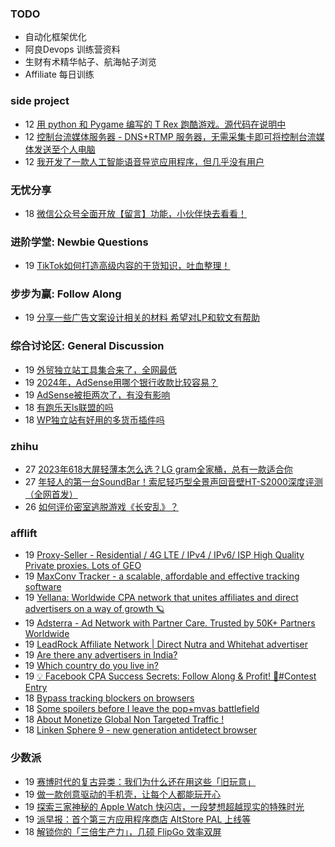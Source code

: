 ### TODO
-  自动化框架优化
-  阿良Devops 训练营资料
-  生财有术精华帖子、航海帖子浏览
-  Affiliate 每日训练

### side project
<!-- sideproject:START -->
-  12 [用 python 和 Pygame 编写的 T Rex 跑酷游戏。源代码在说明中](https://www.youtube.com/watch?v=pZySIXSelCA)
-  12 [控制台流媒体服务器 - DNS+RTMP 服务器，无需采集卡即可将控制台流媒体发送至个人电脑](https://github.com/Aioros/console-streaming-server)
-  12 [我开发了一款人工智能语音导览应用程序，但几乎没有用户](https://www.reddit.com/r/SideProject/comments/18gpp0e/ive_built_an_ai_audio_tour_app_but_have_almost_no/)<!-- sideproject:END -->


### 无忧分享
<!-- ruyo:START -->
-  18 [微信公众号全面开放【留言】功能，小伙伴快去看看！](https://51.ruyo.net/18651.html)<!-- ruyo:END -->

### 进阶学堂: Newbie Questions
<!-- advertcn1:START -->
-  19 [TikTok如何打造高级内容的干货知识，吐血整理！](https://www.advertcn.com/thread-114749-1-1.html)<!-- advertcn1:END -->

### 步步为赢: Follow Along
<!-- advertcn2:START -->
-  19 [分享一些广告文案设计相关的材料 希望对LP和软文有帮助](https://www.advertcn.com/thread-114753-1-1.html)<!-- advertcn2:END -->

### 综合讨论区: General Discussion
<!-- advertcn3:START -->
-  19 [外贸独立站工具集合来了，全网最低](https://www.advertcn.com/thread-114750-1-1.html)
-  19 [2024年，AdSense用哪个银行收款比较容易？](https://www.advertcn.com/thread-114745-1-1.html)
-  19 [AdSense被拒两次了，有没有影响](https://www.advertcn.com/thread-114744-1-1.html)
-  18 [有跑乐天ls联盟的吗](https://www.advertcn.com/thread-114742-1-1.html)
-  18 [WP独立站有好用的多货币插件吗](https://www.advertcn.com/thread-114740-1-1.html)<!-- advertcn3:END -->


### zhihu
<!-- zhihu:START -->
-  27 [2023年618大屏轻薄本怎么选？LG gram全家桶，总有一款适合你](http://zhuanlan.zhihu.com/p/632641888?utm_campaign=rss&utm_medium=rss&utm_source=rss&utm_content=title)
-  27 [年轻人的第一台SoundBar！索尼轻巧型全景声回音壁HT-S2000深度评测（全网首发）](http://zhuanlan.zhihu.com/p/630990296?utm_campaign=rss&utm_medium=rss&utm_source=rss&utm_content=title)
-  26 [如何评价密室逃脱游戏《长安乱》？](http://www.zhihu.com/question/563950552/answer/3045961312?utm_campaign=rss&utm_medium=rss&utm_source=rss&utm_content=title)<!-- zhihu:END -->

### afflift
<!-- afflift:START -->
-  19 [Proxy-Seller - Residential / 4G LTE / IPv4 / IPv6/ ISP High Quality Private proxies. Lots of GEO](https://afflift.com/f/threads/proxy-seller-residential-4g-lte-ipv4-ipv6-isp-high-quality-private-proxies-lots-of-geo.11946/)
-  19 [MaxConv Tracker - a scalable, affordable and effective tracking software](https://afflift.com/f/threads/maxconv-tracker-a-scalable-affordable-and-effective-tracking-software.9941/)
-  19 [Yellana: Worldwide CPA network that unites affiliates and direct advertisers on a way of growth 🪐](https://afflift.com/f/threads/yellana-worldwide-cpa-network-that-unites-affiliates-and-direct-advertisers-on-a-way-of-growth-%F0%9F%AA%90.10512/)
-  19 [Adsterra - Ad Network with Partner Care. Trusted by 50K+ Partners Worldwide](https://afflift.com/f/threads/adsterra-ad-network-with-partner-care-trusted-by-50k-partners-worldwide.4462/)
-  19 [LeadRock Affiliate Network | Direct Nutra and Whitehat advertiser](https://afflift.com/f/threads/leadrock-affiliate-network-direct-nutra-and-whitehat-advertiser.12933/)
-  19 [Are there any advertisers in India?](https://afflift.com/f/threads/are-there-any-advertisers-in-india.13000/)
-  19 [Which country do you live in?](https://afflift.com/f/threads/which-country-do-you-live-in.65/)
-  19 [💡 Facebook CPA Success Secrets: Follow Along &amp; Profit! 💸#Contest Entry](https://afflift.com/f/threads/%F0%9F%92%A1-facebook-cpa-success-secrets-follow-along-profit-%F0%9F%92%B8-contest-entry.12886/)
-  18 [Bypass tracking blockers on browsers](https://afflift.com/f/threads/bypass-tracking-blockers-on-browsers.12993/)
-  18 [Some spoilers before I leave the pop+mvas battlefield](https://afflift.com/f/threads/some-spoilers-before-i-leave-the-pop-mvas-battlefield.12992/)
-  18 [About Monetize Global Non Targeted Traffic !](https://afflift.com/f/threads/about-monetize-global-non-targeted-traffic.12999/)
-  18 [Linken Sphere 9 - new generation antidetect browser](https://afflift.com/f/threads/linken-sphere-9-new-generation-antidetect-browser.12681/)<!-- afflift:END -->

### 少数派
<!-- sspai:START -->
-  19 [赛博时代的复古异类：我们为什么还在用这些「旧玩意」](https://sspai.com/post/88186)
-  19 [做一款创意驱动的手机壳，让每个人都能玩开心](https://sspai.com/post/88188)
-  19 [探索三家神秘的 Apple Watch 快闪店，一段梦想超越现实的特殊时光](https://sspai.com/post/88132)
-  19 [派早报：首个第三方应用程序商店 AltStore PAL 上线等](https://sspai.com/post/88182)
-  18 [解锁你的「三倍生产力」，几硕 FlipGo 效率双屏](https://sspai.com/post/88154)<!-- sspai:END -->
